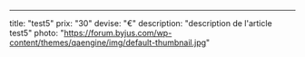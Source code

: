 ---
title: "test5"
prix: "30"
devise: "€"
description: "description de l'article test5"
photo: "https://forum.byjus.com/wp-content/themes/qaengine/img/default-thumbnail.jpg"
